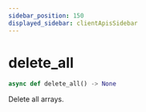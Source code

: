 ```yaml
---
sidebar_position: 150
displayed_sidebar: clientApisSidebar
---
```


# delete_all

```py 
async def delete_all() -> None
```

Delete all arrays.

